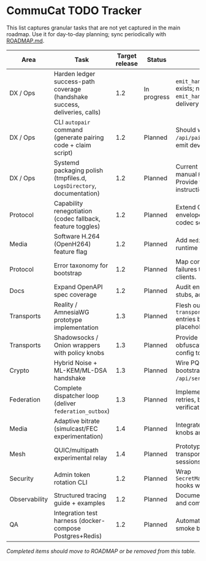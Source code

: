 # CommuCat TODO Tracker

This list captures granular tasks that are not yet captured in the main roadmap. Use it for day-to-day planning; sync periodically with [ROADMAP.md](../ROADMAP.md).

| Area | Task | Target release | Status | Notes |
|------|------|----------------|--------|-------|
| DX / Ops | Harden ledger success-path coverage (handshake success, deliveries, calls) | 1.2 | In progress | `emit_handshake_failure` exists; need matching `emit_handshake_success` + delivery records. |
| DX / Ops | CLI `autopair` command (generate pairing code + claim script) | 1.2 | Planned | Should wrap `/api/pairing` + `/api/pairing/claim` and emit device config bundle. |
| DX / Ops | Systemd packaging polish (tmpfiles.d, `LogsDirectory`, documentation) | 1.2 | Planned | Current unit requires manual `ReadWritePaths`. Provide turnkey instructions. |
| Protocol | Capability renegotiation (codec fallback, feature toggles) | 1.2 | Planned | Extend CCP-1 control envelope to advertise codec sets. |
| Media | Software H.264 (OpenH264) feature flag | 1.2 | Planned | Add `media-h264` feature with runtime detection and docs. |
| Protocol | Error taxonomy for bootstrap | 1.2 | Planned | Map common handshake failures to stable codes for clients. |
| Docs | Expand OpenAPI spec coverage | 1.2 | Planned | Audit endpoints, mark stubs, add pairing/call APIs. |
| Transports | Reality / AmnesiaWG prototype implementation | 1.3 | Planned | Flesh out `transport::default_manager` entries beyond placeholders. |
| Transports | Shadowsocks / Onion wrappers with policy knobs | 1.3 | Planned | Provide minimal obfuscation layer with config toggles. |
| Crypto | Hybrid Noise + ML-KEM/ML-DSA handshake | 1.3 | Planned | Wire PQ crates into bootstrap and surface via `/api/server-info`. |
| Federation | Complete dispatcher loop (deliver `federation_outbox`) | 1.3 | Planned | Implement HTTP push, retries, backoff, signature verification. |
| Media | Adaptive bitrate (simulcast/FEC experimentation) | 1.4 | Planned | Integrate raptorQ/FEC knobs and per-call metrics. |
| Mesh | QUIC/multipath experimental relay | 1.4 | Planned | Prototype alternate transport for group sessions. |
| Security | Admin token rotation CLI | 1.2 | Planned | Wrap `SecretManager::rotation` hooks with CLI command. |
| Observability | Structured tracing guide + examples | 1.2 | Planned | Document `RUST_LOG` presets and common log patterns. |
| QA | Integration test harness (docker-compose Postgres+Redis) | 1.2 | Planned | Automate migrations + smoke bootstrap in CI. |

_Completed items should move to ROADMAP or be removed from this table._
